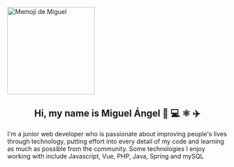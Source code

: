 

<!--
**miguelsalvadorrguez85/miguelsalvadorrguez85** is a ✨ _special_ ✨ repository because its `README.md` (this file) appears on your GitHub profile.

Here are some ideas to get you started:

- 🔭 I’m currently working on ...
- 🌱 I’m currently learning ...
- 👯 I’m looking to collaborate on ...
- 🤔 I’m looking for help with ...
- 💬 Ask me about ...
- 📫 How to reach me: ...
- 😄 Pronouns: ...
- ⚡ Fun fact: ...
-->

<p>
   <img src="https://i.ibb.co/CHrD5S6/memoji.png" alt="Memoji de Miguel" width="200" height="200">
</p>

<h2 align="center">Hi, my name is Miguel Ángel 👋 💻 ⚛️ ✈️ </h2>

<p>I'm a junior web developer who is passionate about improving people's lives through technology, putting effort into every detail of my code and learning as much as possible from the community. Some technologies I enjoy working with include Javascript, Vue, PHP, Java, Spring and mySQL</p>
